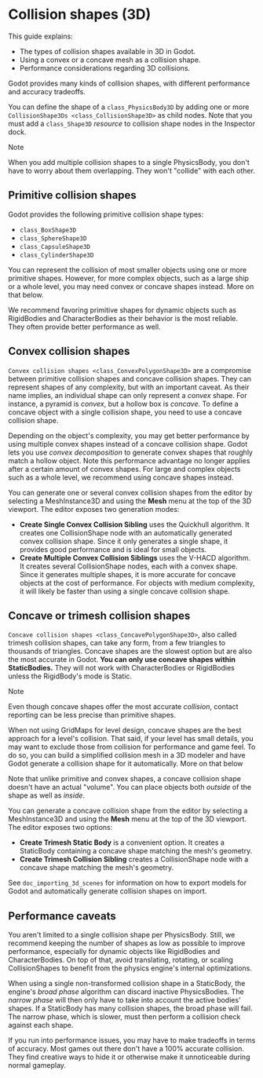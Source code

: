 # Collision shapes (3D)

This guide explains:

-   The types of collision shapes available in 3D in Godot.
-   Using a convex or a concave mesh as a collision shape.
-   Performance considerations regarding 3D collisions.

Godot provides many kinds of collision shapes, with different
performance and accuracy tradeoffs.

You can define the shape of a `class_PhysicsBody3D` by adding one or
more `CollisionShape3Ds <class_CollisionShape3D>` as child nodes. Note
that you must add a `class_Shape3D` *resource* to collision shape nodes
in the Inspector dock.

Note

When you add multiple collision shapes to a single PhysicsBody, you
don't have to worry about them overlapping. They won't "collide" with
each other.

## Primitive collision shapes

Godot provides the following primitive collision shape types:

-   `class_BoxShape3D`
-   `class_SphereShape3D`
-   `class_CapsuleShape3D`
-   `class_CylinderShape3D`

You can represent the collision of most smaller objects using one or
more primitive shapes. However, for more complex objects, such as a
large ship or a whole level, you may need convex or concave shapes
instead. More on that below.

We recommend favoring primitive shapes for dynamic objects such as
RigidBodies and CharacterBodies as their behavior is the most reliable.
They often provide better performance as well.

## Convex collision shapes

`Convex collision shapes <class_ConvexPolygonShape3D>` are a compromise
between primitive collision shapes and concave collision shapes. They
can represent shapes of any complexity, but with an important caveat. As
their name implies, an individual shape can only represent a *convex*
shape. For instance, a pyramid is *convex*, but a hollow box is
*concave*. To define a concave object with a single collision shape, you
need to use a concave collision shape.

Depending on the object's complexity, you may get better performance by
using multiple convex shapes instead of a concave collision shape. Godot
lets you use *convex decomposition* to generate convex shapes that
roughly match a hollow object. Note this performance advantage no longer
applies after a certain amount of convex shapes. For large and complex
objects such as a whole level, we recommend using concave shapes
instead.

You can generate one or several convex collision shapes from the editor
by selecting a MeshInstance3D and using the **Mesh** menu at the top of
the 3D viewport. The editor exposes two generation modes:

-   **Create Single Convex Collision Sibling** uses the Quickhull
    algorithm. It creates one CollisionShape node with an automatically
    generated convex collision shape. Since it only generates a single
    shape, it provides good performance and is ideal for small objects.
-   **Create Multiple Convex Collision Siblings** uses the V-HACD
    algorithm. It creates several CollisionShape nodes, each with a
    convex shape. Since it generates multiple shapes, it is more
    accurate for concave objects at the cost of performance. For objects
    with medium complexity, it will likely be faster than using a single
    concave collision shape.

## Concave or trimesh collision shapes

`Concave collision shapes <class_ConcavePolygonShape3D>`, also called
trimesh collision shapes, can take any form, from a few triangles to
thousands of triangles. Concave shapes are the slowest option but are
also the most accurate in Godot. **You can only use concave shapes
within StaticBodies.** They will not work with CharacterBodies or
RigidBodies unless the RigidBody's mode is Static.

Note

Even though concave shapes offer the most accurate *collision*, contact
reporting can be less precise than primitive shapes.

When not using GridMaps for level design, concave shapes are the best
approach for a level's collision. That said, if your level has small
details, you may want to exclude those from collision for performance
and game feel. To do so, you can build a simplified collision mesh in a
3D modeler and have Godot generate a collision shape for it
automatically. More on that below

Note that unlike primitive and convex shapes, a concave collision shape
doesn't have an actual "volume". You can place objects both *outside* of
the shape as well as *inside*.

You can generate a concave collision shape from the editor by selecting
a MeshInstance3D and using the **Mesh** menu at the top of the 3D
viewport. The editor exposes two options:

-   **Create Trimesh Static Body** is a convenient option. It creates a
    StaticBody containing a concave shape matching the mesh's geometry.
-   **Create Trimesh Collision Sibling** creates a CollisionShape node
    with a concave shape matching the mesh's geometry.

See `doc_importing_3d_scenes` for information on how to export models
for Godot and automatically generate collision shapes on import.

## Performance caveats

You aren't limited to a single collision shape per PhysicsBody. Still,
we recommend keeping the number of shapes as low as possible to improve
performance, especially for dynamic objects like RigidBodies and
CharacterBodies. On top of that, avoid translating, rotating, or scaling
CollisionShapes to benefit from the physics engine's internal
optimizations.

When using a single non-transformed collision shape in a StaticBody, the
engine's *broad phase* algorithm can discard inactive PhysicsBodies. The
*narrow phase* will then only have to take into account the active
bodies' shapes. If a StaticBody has many collision shapes, the broad
phase will fail. The narrow phase, which is slower, must then perform a
collision check against each shape.

If you run into performance issues, you may have to make tradeoffs in
terms of accuracy. Most games out there don't have a 100% accurate
collision. They find creative ways to hide it or otherwise make it
unnoticeable during normal gameplay.
